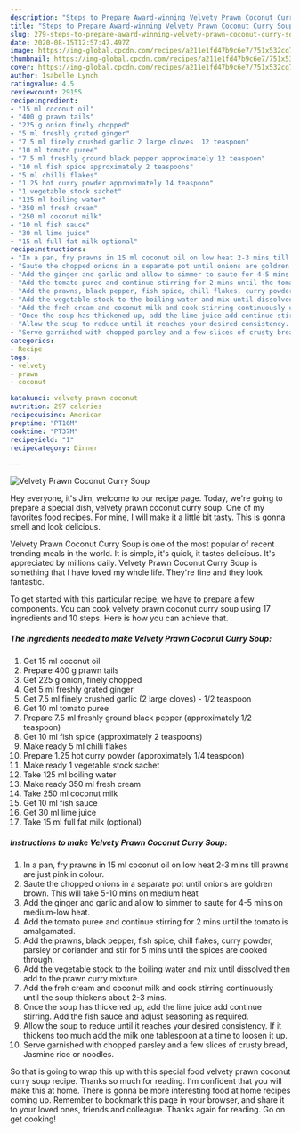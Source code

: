 ```yaml
---
description: "Steps to Prepare Award-winning Velvety Prawn Coconut Curry Soup"
title: "Steps to Prepare Award-winning Velvety Prawn Coconut Curry Soup"
slug: 279-steps-to-prepare-award-winning-velvety-prawn-coconut-curry-soup
date: 2020-08-15T12:57:47.497Z
image: https://img-global.cpcdn.com/recipes/a211e1fd47b9c6e7/751x532cq70/velvety-prawn-coconut-curry-soup-recipe-main-photo.jpg
thumbnail: https://img-global.cpcdn.com/recipes/a211e1fd47b9c6e7/751x532cq70/velvety-prawn-coconut-curry-soup-recipe-main-photo.jpg
cover: https://img-global.cpcdn.com/recipes/a211e1fd47b9c6e7/751x532cq70/velvety-prawn-coconut-curry-soup-recipe-main-photo.jpg
author: Isabelle Lynch
ratingvalue: 4.5
reviewcount: 29155
recipeingredient:
- "15 ml coconut oil"
- "400 g prawn tails"
- "225 g onion finely chopped"
- "5 ml freshly grated ginger"
- "7.5 ml finely crushed garlic 2 large cloves  12 teaspoon"
- "10 ml tomato puree"
- "7.5 ml freshly ground black pepper approximately 12 teaspoon"
- "10 ml fish spice approximately 2 teaspoons"
- "5 ml chilli flakes"
- "1.25 hot curry powder approximately 14 teaspoon"
- "1 vegetable stock sachet"
- "125 ml boiling water"
- "350 ml fresh cream"
- "250 ml coconut milk"
- "10 ml fish sauce"
- "30 ml lime juice"
- "15 ml full fat milk optional"
recipeinstructions:
- "In a pan, fry prawns in 15 ml coconut oil on low heat 2-3 mins till prawns are just pink in colour."
- "Saute the chopped onions in a separate pot until onions are goldren brown. This will take 5-10 mins on medium heat"
- "Add the ginger and garlic and allow to simmer to saute for 4-5 mins on medium-low heat."
- "Add the tomato puree and continue stirring for 2 mins until the tomato is amalgamated."
- "Add the prawns, black pepper, fish spice, chill flakes, curry powder, parsley or coriander and stir for 5 mins until the spices are cooked through."
- "Add the vegetable stock to the boiling water and mix until dissolved then add to the prawn curry mixture."
- "Add the freh cream and coconut milk and cook stirring continuously until the soup thickens about 2-3 mins."
- "Once the soup has thickened up, add the lime juice add continue stirring. Add the fish sauce and adjust seasoning as required."
- "Allow the soup to reduce until it reaches your desired consistency. If it thickens too much add the milk one tablespoon at a time to loosen it up."
- "Serve garnished with chopped parsley and a few slices of crusty bread, Jasmine rice or noodles."
categories:
- Recipe
tags:
- velvety
- prawn
- coconut

katakunci: velvety prawn coconut 
nutrition: 297 calories
recipecuisine: American
preptime: "PT16M"
cooktime: "PT37M"
recipeyield: "1"
recipecategory: Dinner

---
```



![Velvety Prawn Coconut Curry Soup](https://img-global.cpcdn.com/recipes/a211e1fd47b9c6e7/751x532cq70/velvety-prawn-coconut-curry-soup-recipe-main-photo.jpg)

Hey everyone, it's Jim, welcome to our recipe page. Today, we're going to prepare a special dish, velvety prawn coconut curry soup. One of my favorites food recipes. For mine, I will make it a little bit tasty. This is gonna smell and look delicious.

Velvety Prawn Coconut Curry Soup is one of the most popular of recent trending meals in the world. It is simple, it's quick, it tastes delicious. It's appreciated by millions daily. Velvety Prawn Coconut Curry Soup is something that I have loved my whole life. They're fine and they look fantastic.




To get started with this particular recipe, we have to prepare a few components. You can cook velvety prawn coconut curry soup using 17 ingredients and 10 steps. Here is how you can achieve that.

<!--inarticleads1-->

##### The ingredients needed to make Velvety Prawn Coconut Curry Soup:

1. Get 15 ml coconut oil
1. Prepare 400 g prawn tails
1. Get 225 g onion, finely chopped
1. Get 5 ml freshly grated ginger
1. Get 7.5 ml finely crushed garlic (2 large cloves) - 1/2 teaspoon
1. Get 10 ml tomato puree
1. Prepare 7.5 ml freshly ground black pepper (approximately 1/2 teaspoon)
1. Get 10 ml fish spice (approximately 2 teaspoons)
1. Make ready 5 ml chilli flakes
1. Prepare 1.25 hot curry powder (approximately 1/4 teaspoon)
1. Make ready 1 vegetable stock sachet
1. Take 125 ml boiling water
1. Make ready 350 ml fresh cream
1. Take 250 ml coconut milk
1. Get 10 ml fish sauce
1. Get 30 ml lime juice
1. Take 15 ml full fat milk (optional)




<!--inarticleads2-->

##### Instructions to make Velvety Prawn Coconut Curry Soup:

1. In a pan, fry prawns in 15 ml coconut oil on low heat 2-3 mins till prawns are just pink in colour.
1. Saute the chopped onions in a separate pot until onions are goldren brown. This will take 5-10 mins on medium heat
1. Add the ginger and garlic and allow to simmer to saute for 4-5 mins on medium-low heat.
1. Add the tomato puree and continue stirring for 2 mins until the tomato is amalgamated.
1. Add the prawns, black pepper, fish spice, chill flakes, curry powder, parsley or coriander and stir for 5 mins until the spices are cooked through.
1. Add the vegetable stock to the boiling water and mix until dissolved then add to the prawn curry mixture.
1. Add the freh cream and coconut milk and cook stirring continuously until the soup thickens about 2-3 mins.
1. Once the soup has thickened up, add the lime juice add continue stirring. Add the fish sauce and adjust seasoning as required.
1. Allow the soup to reduce until it reaches your desired consistency. If it thickens too much add the milk one tablespoon at a time to loosen it up.
1. Serve garnished with chopped parsley and a few slices of crusty bread, Jasmine rice or noodles.




So that is going to wrap this up with this special food velvety prawn coconut curry soup recipe. Thanks so much for reading. I'm confident that you will make this at home. There is gonna be more interesting food at home recipes coming up. Remember to bookmark this page in your browser, and share it to your loved ones, friends and colleague. Thanks again for reading. Go on get cooking!
